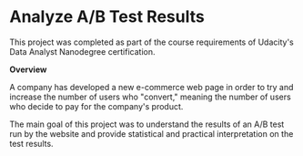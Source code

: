 # Analyze A/B Test Results
This project was completed as part of the course requirements of Udacity's Data Analyst Nanodegree certification.

<b>Overview</b>

A company has developed a new e-commerce web page in order to try and increase the number of users who "convert," meaning the number of users who decide to pay for the company's product.

The main goal of this project was to understand the results of an A/B test run by the website and provide statistical and practical interpretation on the test results.
